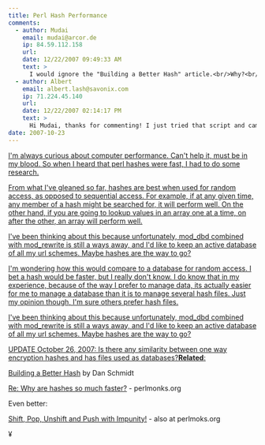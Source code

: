 ```yaml
---
title: Perl Hash Performance
comments:
  - author: Mudai
    email: mudai@arcor.de
    ip: 84.59.112.158
    url:
    date: 12/22/2007 09:49:33 AM
    text: >
      I would ignore the "Building a Better Hash" article.<br/>Why?<br/><br/>      use Benchmark;<br/><br/>      for $i (1..10) {$little_hash{$i} = $i}<br/>      for $i (1..100) {$big_hash{$i} = $i}<br/><br/>      # make it a hash test (instead of an array test)<br/>      $lkeys = [keys %little_hash];<br/>      $bkeys = [keys %big_hash];<br/><br/>      timethese (1000000, {<br/>                  little =&gt; sub {$foo = (@$lkeys)[rand @$lkeys]},<br/>                  big =&gt; sub {$foo =  (@$bkeys)[rand @$bkeys]},<br/>                 });
  - author: Albert
    email: albert.lash@savonix.com
    ip: 71.224.45.140
    url:
    date: 12/22/2007 02:14:17 PM
    text: >
      Hi Mudai, thanks for commenting! I just tried that script and came up with this:<br/><pre><br/>Benchmark: timing 1000000 iterations of big, little...<br/>       big:  0 wallclock secs ( 0.51 usr +  0.00 sys =  0.51 CPU) @ 1960784.31/s (n=1000000)<br/>    little:  1 wallclock secs ( 0.43 usr +  0.00 sys =  0.43 CPU) @ 2325581.40/s (n=1000000)<br/></pre>
date: 2007-10-23
---
```

<a href="http://www.docunext.com/blog/2007/10/23/perl-hash-performance/">

I'm always curious about computer performance. Can't help it, must be in my blood. So when I heard that perl hashes were fast, I had to do some research.

From what I've gleaned so far, hashes are best when used for random access, as opposed to sequential access.  For example, if at any given time, any member of a hash might be searched for, it will perform well. On the other hand, if you are going to lookup values in an array one at a time, on after the other, an array will perform well.

I've been thinking about this because unfortunately, mod_dbd combined with mod_rewrite is still a ways away, and I'd like to keep an active database of all my url schemes. Maybe hashes are the way to go?

I'm wondering how this would compare to a database for random access. I bet a hash would be faster, but I really don't know. I do know that in my experience, because of the way I prefer to manage data, its actually easier for me to manage a database than it is to manage several hash files. Just my opinion though, I'm sure others prefer hash files.

I've been thinking about this because unfortunately, mod_dbd combined with mod_rewrite is still a ways away, and I'd like to keep an active database of all my url schemes. Maybe hashes are the way to go?

UPDATE October 26, 2007: Is there any similarity between one way encryption hashes and has files used as databases?<b>Related</b>:

<a href="http://www.dfan.org/real/tpj_hash.html">Building a Better Hash</a> by Dan Schmidt

<a href="http://www.perlmonks.org/?node_id=18684">Re: Why are hashes so much faster?</a> - perlmonks.org

Even better:

<a href="http://perlmonks.org/index.pl?node_id=17890">Shift, Pop, Unshift and Push with Impunity!</a> - also at perlmoks.org

¥


